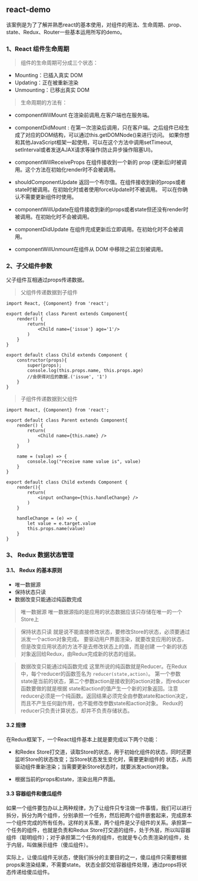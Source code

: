 ## react-demo

该案例是为了了解并熟悉react的基本使用，对组件的用法、生命周期、prop、state、Redux、Router一些基本运用所写的demo。

### 1、React 组件生命周期

> 组件的生命周期可分成三个状态：

* Mounting：已插入真实 DOM
* Updating：正在被重新渲染
* Unmounting：已移出真实 DOM
> 生命周期的方法有：

* componentWillMount 在渲染前调用,在客户端也在服务端。

* componentDidMount : 在第一次渲染后调用，只在客户端。之后组件已经生成了对应的DOM结构，可以通过this.getDOMNode()来进行访问。 如果你想和其他JavaScript框架一起使用，可以在这个方法中调用setTimeout, setInterval或者发送AJAX请求等操作(防止异步操作阻塞UI)。

* componentWillReceiveProps 在组件接收到一个新的 prop (更新后)时被调用。这个方法在初始化render时不会被调用。

* shouldComponentUpdate 返回一个布尔值。在组件接收到新的props或者state时被调用。在初始化时或者使用forceUpdate时不被调用。 
可以在你确认不需要更新组件时使用。

* componentWillUpdate在组件接收到新的props或者state但还没有render时被调用。在初始化时不会被调用。

* componentDidUpdate 在组件完成更新后立即调用。在初始化时不会被调用。

* componentWillUnmount在组件从 DOM 中移除之前立刻被调用。

### 2、子父组件参数

父子组件互相通过props传递数据。

> 父组件传递数据到子组件

~~~
import React, {Component} from 'react';

export default class Parent extends Component{
    render() {
        return(
            <Child name={'issue'} age='1'/>
        )
    }
}

export default class Child extends Component {
    constructor(props){
        super(props);
        console.log(this.props.name, this.props.age)
        //会获得对应的数据.('issue', '1')
    }
}
~~~

> 子组件传递数据到父组件

~~~
import React, {Component} from 'react';

export default class Parent extends Component{
    render() {
        return(
            <Child name={this.name} />
        )
    }

    name = (value) => {
        console.log("receive name value is", value)
    }
}

export default class Child extends Component {
    render(){
        return(
            <input onChange={this.handleChange} />
        )
    }

    handleChange = (e) => {
        let value = e.target.value
        this.props.name(value)
    }
}
~~~

### 3、 Redux 数据状态管理

#### 3.1、 Redux 的基本原则
* 唯一数据源 
* 保持状态只读
* 数据改变只能通过纯函数完成

> 唯一数据源 
唯一数据源指的是应用的状态数据应该只存储在唯一的一个Store上

> 保持状态只读
就是说不能直接修改状态，要修改Store的状态，必须要通过派发一个action对象完成。
要驱动用户界面渲染，就要改变应用的状态，但是改变应用状态的方法不是去修改状态上的值，而是创建
一个新的状态对象返回给Redux，由Redux完成新的状态的组装。

> 数据改变只能通过纯函数完成
这里所说的纯函数就是Reducer。在Redux中，每个reducer的函数签名为 `reducer(state,action)`。
第一个参数state是当前的状态，第二个参数action是接收到的action对象，而reducer函数要做的就是根据
state和action的值产生一个新的对象返回。注意reducer必须是一个纯函数。返回结果必须完全由参数atate和action决定，而且不产生任何副作用，也不能修改参数state和action对象。
Redux的reducer只负责计算状态，却并不负责存储状态。

#### 3.2 规律

在Redux框架下，一个React组件基本上就是要完成以下两个功能：

* 和Redex Store打交道，读取Store的状态，用于初始化组件的状态，同时还要监听Store的状态改变；当Store状态发生变化时，需要更新组件的 状态，从而驱动组件重新渲染；当需要更新Store状态时，就要派发action对象。

* 根据当前的props和state，渲染出用户界面。

#### 3.3 容器组件和傻瓜组件

如果一个组件要包办以上两种规律，为了让组件只专注做一件事情，我们可以进行拆分，拆分为两个组件，分别承担一个任务，然后把两个组件嵌套起来，完成原本一个组件完成的所有任务。这样的关系里，两个组件是父子组件的关系。承担第一个任务的组件，也就是负责和Redux Store打交道的组件，处于外层，所以叫容器组件（聪明组件）；对于承担第二个任务的组件，也就是专心负责渲染的组件，处于内层，叫做展示组件（傻瓜组件）。

实际上，让傻瓜组件无状态，使我们拆分的主要目的之一，傻瓜组件只需要根据props来渲染结果，不需要state。
状态全部交给容器组件处理，通过props将状态传递给傻瓜组件。




